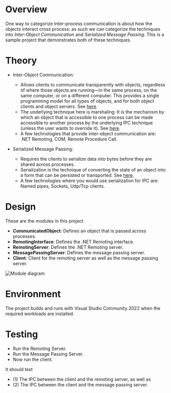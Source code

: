 # Overview
One way to categorize Inter-process communication is about how the objects interact cross process: as such we can categorize the techniques into *Inter-Object Communication* and *Serialized Message Passing*. This is a sample project that demonstrates both of these techniques.

# Theory
- Inter-Object Communication:
  - Allows clients to communicate transparently with objects, regardless of where those objects are running—in the same process, on the same computer, or on a different computer. This provides a single programming model for all types of objects, and for both object clients and object servers. See [here](https://learn.microsoft.com/en-us/windows/win32/com/inter-object-communication "here").
   - The underlying technique here is marshaling: It is the mechanism by which an object that is accessible to one process can be made accessible to another process by the underlying IPC technique (unless the user wants to override it). See [here](https://learn.microsoft.com/en-us/windows/win32/com/marshaling-details "here").
   - A few technologies that provide inter-object communication are: .NET Remoting, COM, Remote Procedure Call.

- Serialized Message Passing:
  - Requires the clients to serialize data into bytes before they are shared across processes.
  - Serialization is the technique of converting the state of an object into a form that can be persisted or transported. See [here](https://learn.microsoft.com/en-us/dotnet/standard/serialization/ "here").
  - A few technologies where you would use serialization for IPC are: Named pipes, Sockets, Udp/Tcp clients. 

# Design
These are the modules in this project

- **CommunicatedObject**:
Defines an object that is passed across processes.
- **RemotingInterface**:
Defines the .NET Remoting interface.
- **RemotingServer**:
Defines the .NET Remoting server.
- **MessagePassingServer**:
Defines the message passing server.
- **Client**:
Client for the remoting server as well as the message passing server.

![Module diagram](Images/ModuleDiagram.jpg)

# Environment
The project builds and runs with Visual Studio Community 2022 when the required workloads are installed.

# Testing
- Run the Remoting Server.
- Run the Message Passing Server.
- Now run the client.

It should test
 - (1) The IPC between the client and the remoting server, as well as
 - (2) The IPC between the client and the message passing server.
